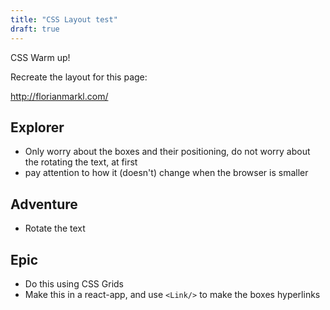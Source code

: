 ```yaml
---
title: "CSS Layout test"
draft: true
---
```


CSS Warm up! 

Recreate the layout for this page: 

http://florianmarkl.com/

## Explorer
- Only worry about the boxes and their positioning, do not worry about the rotating the text, at first
- pay attention to how it (doesn't) change when the browser is smaller

## Adventure
- Rotate the text

## Epic
- Do this using CSS Grids
- Make this in a react-app, and use `<Link/>` to make the boxes hyperlinks